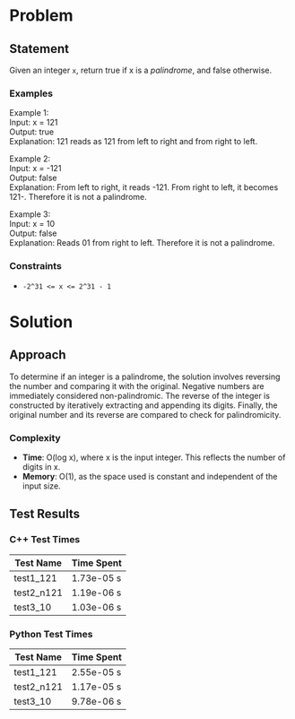 # Problem

## Statement
Given an integer `x`, return true if x is a _palindrome_, and false otherwise.

### Examples
Example 1:\
Input: x = 121\
Output: true\
Explanation: 121 reads as 121 from left to right and from right to left.

Example 2:\
Input: x = -121\
Output: false\
Explanation: From left to right, it reads -121. From right to left, it becomes 121-. Therefore it is not a palindrome.

Example 3:\
Input: x = 10\
Output: false\
Explanation: Reads 01 from right to left. Therefore it is not a palindrome.

### Constraints
- `-2^31 <= x <= 2^31 - 1`

# Solution

## Approach
To determine if an integer is a palindrome, the solution involves reversing the number and comparing it with the original. Negative numbers are immediately considered non-palindromic. The reverse of the integer is constructed by iteratively extracting and appending its digits. Finally, the original number and its reverse are compared to check for palindromicity.

### Complexity
- __Time__: O(log x), where x is the input integer. This reflects the number of digits in x.
- __Memory__: O(1), as the space used is constant and independent of the input size.

## Test Results

### C++ Test Times
| Test Name | Time Spent |
| --- | --- |
| test1_121 | 1.73e-05 s |
| test2_n121 | 1.19e-06 s |
| test3_10 | 1.03e-06 s |

### Python Test Times
| Test Name | Time Spent |
| --- | --- |
| test1_121 | 2.55e-05 s |
| test2_n121 | 1.17e-05 s |
| test3_10 | 9.78e-06 s |
